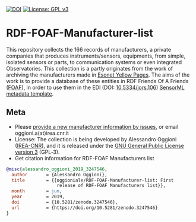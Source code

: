 [![DOI](https://zenodo.org/badge/187632170.svg)](https://zenodo.org/badge/latestdoi/187632170) [![License: GPL v3](https://img.shields.io/badge/License-GPL%20v3-blue.svg)](http://www.gnu.org/licenses/gpl-3.0)

RDF-FOAF-Manufacturer-list
==========================

This repository collects the 166 records of manufacturers, a private companies that produces instruments/sensors, equipments, from simple, isolated sensors or parts, to communication systems or even integrated Observatories.
This collection is a partly originates from the work of archiving the manufacturers made in [Esonet Yellow Pages](https://www.esonetyellowpages.com). The aims of the work is to provide a database of these entities in RDF Friends Of A Friends ([FOAF](http://xmlns.com/foaf/spec/)), in order to use them in the EDI (DOI: [10.5334/jors.106](http://dx.doi.org/10.5334/jors.106)) [SensorML metadata template](http://edidemo.get-it.it/dist/SensorML20_lightweight.html).


## Meta

* Please [provide a new manufacturer information by issues](https://github.com/oggioniale/RDF-FOAF-Manufacturer-list/issues), or email oggioni.a(at)irea.cnr.it
* License: The collection is being developed by Alessandro Oggioni ([IREA-CNR](http://www.irea.cnr.it)), and it is released under the [GNU General Public License version 3](https://www.gnu.org/licenses/gpl-3.0.html) (GPL‑3).
* Get citation information for RDF-FOAF Manufacturers list

``` bibtex
@misc{alessandro_oggioni_2019_3247546,
  author       = {Alessandro Oggioni},
  title        = {{oggioniale/RDF-FOAF-Manufacturer-list: First 
                   release of RDF-FOAF Manufacturers list}},
  month        = jun,
  year         = 2019,
  doi          = {10.5281/zenodo.3247546},
  url          = {https://doi.org/10.5281/zenodo.3247546}
}
```
